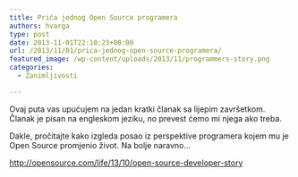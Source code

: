 ```yaml
---
title: Priča jednog Open Source programera
authors: hvarga
type: post
date: 2013-11-01T22:10:23+00:00
url: /2013/11/01/prica-jednog-open-source-programera/
featured_image: /wp-content/uploads/2013/11/programmers-story.png
categories:
  - Zanimljivosti

---
```

Ovaj puta vas upućujem na jedan kratki članak sa lijepim završetkom. Članak je pisan na engleskom jeziku, no prevest ćemo mi njega ako treba.

Dakle, pročitajte kako izgleda posao iz perspektive programera kojem mu je Open Source promjenio život. Na bolje naravno&#8230;

<http://opensource.com/life/13/10/open-source-developer-story>